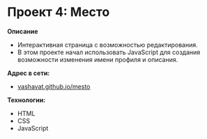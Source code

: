 # Проект 4: Место

**Описание**
* Интерактивная страница с возможностью редактирования.
* В этом проекте начал использовать JavaScript для создания возможности изменения имени профиля и описания.

**Адрес в сети:**
* [vashavat.github.io/mesto](https://vashavat.github.io/mesto)

**Технологии:**
- HTML
- CSS
- JavaScript
